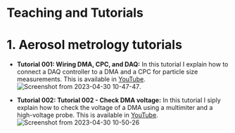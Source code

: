 # Teaching and Tutorials

# 1. Aerosol metrology tutorials
* **Tutorial 001: Wiring DMA, CPC, and DAQ:** In this tutorial I explain how to connect a DAQ controller to a DMA and a CPC for particle size measurements. This is available in [YouTube](https://youtu.be/jyJy2eUo-DA).
![Screenshot from 2023-04-30 10-47-47](https://user-images.githubusercontent.com/62391931/235362747-6eca8ed0-b98b-4916-894a-9ffcbba256b9.png).

* **Tutorial 002: Tutorial 002 - Check DMA voltage:** In this tutorial I siply explain how to check the voltage of a DMA using a multimiter and a high-voltage probe. This is available in [YouTube](https://youtu.be/JjLOWhJdNq0).
![Screenshot from 2023-04-30 10-50-26](https://user-images.githubusercontent.com/62391931/235362872-e309dcb6-570a-4a59-996d-a0c8f39e4034.png)
